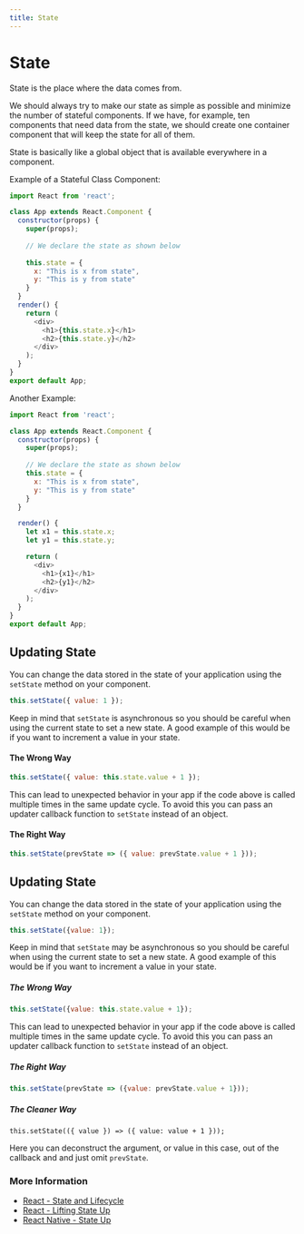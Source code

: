 ```yaml
---
title: State
---
```


# State

State is the place where the data comes from. 

We should always try to make our state as simple as possible and minimize the number of stateful components. If we have, for example, ten components that need data from the state, we should create one container component that will keep the state for all of them.

State is basically like a global object that is available everywhere in a component.

Example of a Stateful Class Component:

```javascript
import React from 'react';

class App extends React.Component {
  constructor(props) {
    super(props);
      
    // We declare the state as shown below
    
    this.state = {                           
      x: "This is x from state",    
      y: "This is y from state"
    }
  }
  render() {
    return (
      <div>
        <h1>{this.state.x}</h1>
        <h2>{this.state.y}</h2>
      </div>
    );
  }
}
export default App;
```

Another Example:

```javascript
import React from 'react';

class App extends React.Component {
  constructor(props) {
    super(props);
    
    // We declare the state as shown below
    this.state = {                           
      x: "This is x from state",    
      y: "This is y from state"
    }
  }

  render() {
    let x1 = this.state.x;
    let y1 = this.state.y;

    return (
      <div>
        <h1>{x1}</h1>
        <h2>{y1}</h2>
      </div>
    );
  }
}
export default App;
```

## Updating State
You can change the data stored in the state of your application using the `setState` method on your component.

```js
this.setState({ value: 1 });
```

Keep in mind that `setState` is asynchronous so you should be careful when using the current state to set a new state. A good example of this would be if you want to increment a value in your state. 

#### The Wrong Way
```js
this.setState({ value: this.state.value + 1 });
```

This can lead to unexpected behavior in your app if the code above is called multiple times in the same update cycle. To avoid this you can pass an updater callback function to `setState` instead of an object. 

#### The Right Way
```js
this.setState(prevState => ({ value: prevState.value + 1 }));
```

## Updating State
You can change the data stored in the state of your application using the `setState` method on your component.

```js
this.setState({value: 1});
```

Keep in mind that `setState` may be asynchronous so you should be careful when using the current state to set a new state. A good example of this would be if you want to increment a value in your state. 

##### The Wrong Way
```js
this.setState({value: this.state.value + 1});
```

This can lead to unexpected behavior in your app if the code above is called multiple times in the same update cycle. To avoid this you can pass an updater callback function to `setState` instead of an object. 

##### The Right Way
```js
this.setState(prevState => ({value: prevState.value + 1}));
```

##### The Cleaner Way
```
this.setState(({ value }) => ({ value: value + 1 }));
```

Here you can deconstruct the argument, or value in this case, out of the callback and and just omit `prevState`.

### More Information

- [React - State and Lifecycle](https://reactjs.org/docs/state-and-lifecycle.html)
- [React - Lifting State Up](https://reactjs.org/docs/lifting-state-up.html)
- [React Native - State Up](https://facebook.github.io/react-native/docs/state.html)
